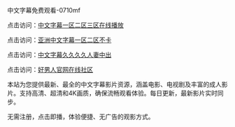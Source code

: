 中文字幕免费观看-0710mf

点击访问：<a href="https://heiliaoxqkkct.pages.dev">中文字幕一区二区三区在线播放</a>

点击访问：<a href="https://heiliaoxwd5i8.pages.dev">亚洲中文字幕一区二区不卡</a>

点击访问：<a href="https://heiliaowt0d7p.pages.dev">中文字幕久久久久人妻中出</a>

点击访问：<a href="https://heiliaoga6s9v.pages.dev">好男人官网在线社区</a>

本站为您提供最新、最全的中文字幕影片资源，涵盖电影、电视剧及丰富的成人影片。支持高清、超清和4K画质，确保流畅观看体验。每日更新，最新影片实时同步。

无需注册，点击即播，体验便捷、无广告的观影方式。

<span style="display:none;">[Canonical link](https://github.com/cvv20250710/cvv01 ）</span>
